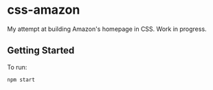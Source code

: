 # css-amazon

My attempt at building Amazon's homepage in CSS. Work in progress.

## Getting Started

To run:

```
npm start
```